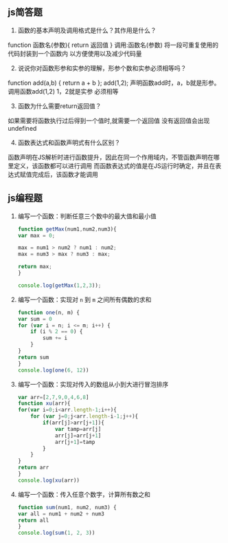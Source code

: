 ## js简答题

1. 函数的基本声明及调用格式是什么？其作用是什么？

function 函数名(参数){ return 返回值 }
调用:函数名(参数)
将一段可重复使用的代码封装到一个函数内 以方便使用以及减少代码量

2. 说说你对函数形参和实参的理解，形参个数和实参必须相等吗？

function add(a,b) { return a + b };
add(1,2);
声明函数add时，a，b就是形参。调用函数add(1,2) 1，2就是实参
必须相等

3. 函数为什么需要return返回值？

如果需要将函数执行过后得到一个值时,就需要一个返回值 没有返回值会出现undefined

4. 函数表达式和函数声明式有什么区别？

函数声明在JS解析时进行函数提升，因此在同一个作用域内，不管函数声明在哪里定义，该函数都可以进行调用 而函数表达式的值是在JS运行时确定，并且在表达式赋值完成后，该函数才能调用

## js编程题


1. 编写一个函数：判断任意三个数中的最大值和最小值

    ```js
    function getMax(num1,num2,num3){
    var max = 0;

    max = num1 > num2 ? num1 : num2;
    max = num3 > max ? num3 : max;

    return max;
    }

    console.log(getMax(1,2,3));
    ```

2. 编写一个函数：实现对 `n` 到 `m` 之间所有偶数的求和

    ```js
    function one(n, m) {
    var sum = 0
    for (var i = n; i <= m; i++) {
        if (i % 2 == 0) {
            sum += i
        }
    }
    return sum
    }
    console.log(one(6, 12))
    ```

3. 编写一个函数：实现对传入的数组从小到大进行冒泡排序

    ```js
    var arr=[2,7,9,0,4,6,8]
    function xu(arr){
    for(var i=0;i<arr.length-1;i++){
        for (var j=0;j<arr.length-i-1;j++){
            if(arr[j]>arr[j+1]){
                var tamp=arr[j]
                arr[j]=arr[j+1]
                arr[j+1]=tamp
            }
        }
    }
    return arr
    }
    console.log(xu(arr))
    ```

4. 编写一个函数：传入任意个数字，计算所有数之和

    ```js
    function sum(num1, num2, num3) {
    var all = num1 + num2 + num3
    return all
    }
    console.log(sum(1, 2, 3))
    ```

